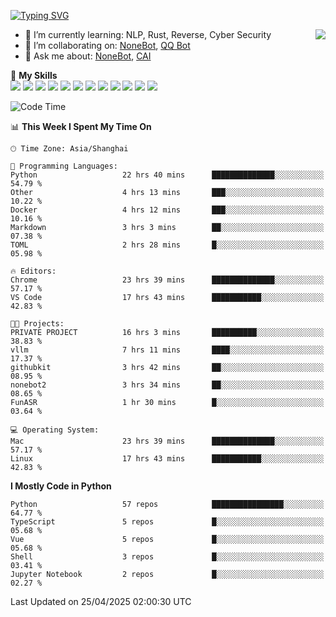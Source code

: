 [![Typing SVG](https://readme-typing-svg.herokuapp.com?size=25&duration=2500&color=8C43EA&vCenter=true&width=200&height=40&lines=Hi+there+%F0%9F%91%8B%F0%9F%8F%BB;I'm+yanyongyu)](https://git.io/typing-svg)

<a href="#">
  <img align="right" src="https://github-readme-stats.vercel.app/api?username=yanyongyu&count_private=true&show_icons=true&bg_color=15,f2f7fd,E0EAFC" />
</a>

- 🌱 I’m currently learning: NLP, Rust, Reverse, Cyber Security
- 👯 I’m collaborating on: [NoneBot](https://github.com/nonebot), [QQ Bot](https://github.com/Mrs4s/go-cqhttp)
- 💬 Ask me about: [NoneBot](https://github.com/nonebot), [CAI](https://github.com/cscs181/CAI)

🌟 **My Skills**  
![](https://img.shields.io/badge/-Python-3e74a2?style=flat-square&logo=Python&logoColor=fff)
![](https://img.shields.io/badge/-TypeScript-3178C6?style=flat-square&logo=TypeScript&logoColor=fff)
![](https://img.shields.io/badge/-Vue-4fc08d?style=flat-square&logo=Vue.js&logoColor=fff)
![](https://img.shields.io/badge/-React-2d98ce?style=flat-square&logo=React&logoColor=fff)
![](https://img.shields.io/badge/-FastAPI-009688?style=flat-square&logo=FastAPI&logoColor=fff)
![](https://img.shields.io/badge/-Linux-000000?style=flat-square&logo=Linux&logoColor=fff)
![](https://img.shields.io/badge/-Docker-2496ED?style=flat-square&logo=Docker&logoColor=fff)
![](https://img.shields.io/badge/-Kubernetes-326CE5?style=flat-square&logo=Kubernetes&logoColor=fff)
![](https://img.shields.io/badge/-GitHub%20Actions-2088FF?style=flat-square&logo=GitHubActions&logoColor=fff)
![](https://img.shields.io/badge/-PostgreSQL-4169E1?style=flat-square&logo=PostgreSQL&logoColor=fff)
![](https://img.shields.io/badge/-Redis-DC382D?style=flat-square&logo=Redis&logoColor=fff)
![](https://img.shields.io/badge/-MongoDB-47A248?style=flat-square&logo=MongoDB&logoColor=fff)

<!--START_SECTION:waka-->
![Code Time](http://img.shields.io/badge/Code%20Time-7%2C531%20hrs%2044%20mins-blue)

📊 **This Week I Spent My Time On** 

```text
🕑︎ Time Zone: Asia/Shanghai

💬 Programming Languages: 
Python                   22 hrs 40 mins      ██████████████░░░░░░░░░░░   54.79 % 
Other                    4 hrs 13 mins       ███░░░░░░░░░░░░░░░░░░░░░░   10.22 % 
Docker                   4 hrs 12 mins       ███░░░░░░░░░░░░░░░░░░░░░░   10.16 % 
Markdown                 3 hrs 3 mins        ██░░░░░░░░░░░░░░░░░░░░░░░   07.38 % 
TOML                     2 hrs 28 mins       █░░░░░░░░░░░░░░░░░░░░░░░░   05.98 % 

🔥 Editors: 
Chrome                   23 hrs 39 mins      ██████████████░░░░░░░░░░░   57.17 % 
VS Code                  17 hrs 43 mins      ███████████░░░░░░░░░░░░░░   42.83 % 

🐱‍💻 Projects: 
PRIVATE PROJECT          16 hrs 3 mins       ██████████░░░░░░░░░░░░░░░   38.83 % 
vllm                     7 hrs 11 mins       ████░░░░░░░░░░░░░░░░░░░░░   17.37 % 
githubkit                3 hrs 42 mins       ██░░░░░░░░░░░░░░░░░░░░░░░   08.95 % 
nonebot2                 3 hrs 34 mins       ██░░░░░░░░░░░░░░░░░░░░░░░   08.65 % 
FunASR                   1 hr 30 mins        █░░░░░░░░░░░░░░░░░░░░░░░░   03.64 % 

💻 Operating System: 
Mac                      23 hrs 39 mins      ██████████████░░░░░░░░░░░   57.17 % 
Linux                    17 hrs 43 mins      ███████████░░░░░░░░░░░░░░   42.83 % 
```

**I Mostly Code in Python** 

```text
Python                   57 repos            ████████████████░░░░░░░░░   64.77 % 
TypeScript               5 repos             █░░░░░░░░░░░░░░░░░░░░░░░░   05.68 % 
Vue                      5 repos             █░░░░░░░░░░░░░░░░░░░░░░░░   05.68 % 
Shell                    3 repos             █░░░░░░░░░░░░░░░░░░░░░░░░   03.41 % 
Jupyter Notebook         2 repos             █░░░░░░░░░░░░░░░░░░░░░░░░   02.27 % 
```




 Last Updated on 25/04/2025 02:00:30 UTC
<!--END_SECTION:waka-->
